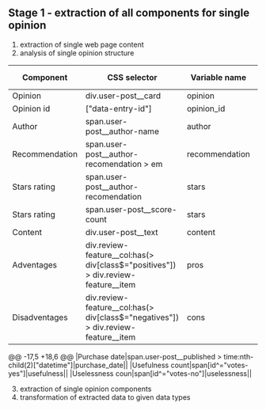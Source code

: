 ## Stage 1 - extraction of all components for single opinion
1. extraction of single web page content
2. analysis of single opinion structure

|Component|CSS selector|Variable name|Data type|
|---------|------------|-------------|---------|
|Opinion|div.user-post__card|opinion||
|Opinion id|["data-entry-id"]|opinion_id||
|Author|span.user-post__author-name|author||
|Recommendation|span.user-post__author-recomendation > em|recommendation||
|Stars rating|span.user-post__author-recomendation|stars||
|Stars rating|span.user-post__score-count|stars||
|Content|div.user-post__text|content||
|Adventages|div.review-feature__col:has(> div[class$="positives"]) > div.review-feature__item|pros||
|Disadventages|div.review-feature__col:has(> div[class$="negatives"]) > div.review-feature__item|cons||
@@ -17,5 +18,6 @@
|Purchase date|span.user-post__published > time:nth-child(2)["datetime"]|purchase_date||
|Usefulness count|span[id^="votes-yes"]|usefulness||
|Uselessness coun|span[id^="votes-no"]|uselessness||

3. extraction of single opinion components
4. transformation of extracted data to given data types
